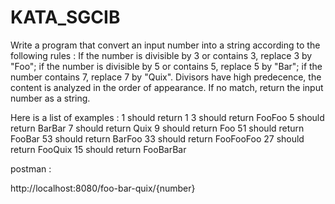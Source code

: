 # KATA_SGCIB

Write a program that convert an input number into a string according to the following rules :
If the number is divisible by 3 or contains 3, replace 3 by "Foo";
if the number is divisible by 5 or contains 5, replace 5 by "Bar";
if the number contains 7, replace 7 by "Quix".
Divisors have high predecence, the content is analyzed in the order of appearance.
If no match, return the input number as a string.


Here is a list of examples :
1 should return 1
3 should return FooFoo
5 should return BarBar
7 should return Quix
9 should return Foo
51 should return FooBar
53 should return BarFoo
33 should return FooFooFoo
27 should return FooQuix
15 should return FooBarBar

postman :

http://localhost:8080/foo-bar-quix/{number}
